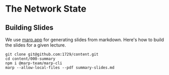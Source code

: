 # The Network State

## Building Slides
We use [marp.app](https://marp.app/) for generating slides from
markdown. Here's how to build the slides for a given lecture.

```
git clone git@github.com:1729/content.git
cd content/000-summary
npm i @marp-team/marp-cli
marp --allow-local-files --pdf summary-slides.md
```
